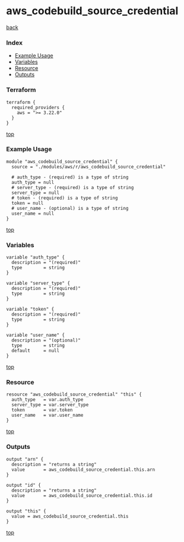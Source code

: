 # aws_codebuild_source_credential
[back](../aws.md)
### Index
- [Example Usage](#example-usage)
- [Variables](#variables)
- [Resource](#resource)
- [Outputs](#outputs)
### Terraform
```hcl
terraform {
  required_providers {
    aws = ">= 3.22.0"
  }
}
```
[top](#index)
### Example Usage
```hcl
module "aws_codebuild_source_credential" {
  source = "./modules/aws/r/aws_codebuild_source_credential"

  # auth_type - (required) is a type of string
  auth_type = null
  # server_type - (required) is a type of string
  server_type = null
  # token - (required) is a type of string
  token = null
  # user_name - (optional) is a type of string
  user_name = null
}
```
[top](#index)
### Variables
```hcl
variable "auth_type" {
  description = "(required)"
  type        = string
}

variable "server_type" {
  description = "(required)"
  type        = string
}

variable "token" {
  description = "(required)"
  type        = string
}

variable "user_name" {
  description = "(optional)"
  type        = string
  default     = null
}
```
[top](#index)

### Resource
```hcl
resource "aws_codebuild_source_credential" "this" {
  auth_type   = var.auth_type
  server_type = var.server_type
  token       = var.token
  user_name   = var.user_name
}
```
[top](#index)
### Outputs
```hcl
output "arn" {
  description = "returns a string"
  value       = aws_codebuild_source_credential.this.arn
}

output "id" {
  description = "returns a string"
  value       = aws_codebuild_source_credential.this.id
}

output "this" {
  value = aws_codebuild_source_credential.this
}
```
[top](#index)
